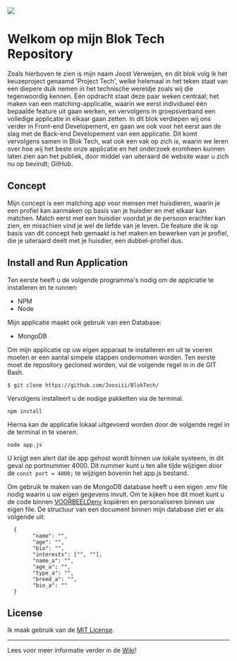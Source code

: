 ![](https://github.com/Joosiii/BlokTech/GitHubBanner.png)
# Welkom op mijn Blok Tech Repository

Zoals hierboven te zien is mijn naam Joost Verweijen, en dit blok volg ik het keuzeproject genaamd 'Project Tech', welke helemaal in het teken staat van een diepere duik nemen in het technische wereldje zoals wij die tegenwoordig kennen. Één opdracht staat deze paar weken centraal; het maken van een matching-applicatie, waarin we eerst individueel één bepaalde feature uit gaan werken, en vervolgens in groepsverband een volledige applicatie in elkaar gaan zetten. In dit blok verdiepen wij ons verder in Front-end Developement, en gaan we ook voor het eerst aan de slag met de Back-end Developement van een applicatie. Dit komt vervolgens samen in Blok Tech, wat ook een vak op zich is, waarin we leren over hoe wij het beste onze applicatie en het onderzoek eromheen kunnen laten zien aan het publiek, door middel van uiteraard de website waar u zich nu op bevindt; GitHub.

## Concept
Mijn concept is een matching app voor mensen met huisdieren, waarin je een profiel kan aanmaken op basis van je huisdier en met elkaar kan matchen. Match eerst met een huisdier voordat je de persoon erachter kan zien, en misschien vind je wel de liefde van je leven. De feature die ik op basis van dit concept heb gemaakt is het maken en bewerken van je profiel, die je uiteraard deelt met je huisdier, een dubbel-profiel dus.

## Install and Run Application
Ten eerste heeft u de volgende programma's nodig om de applciatie te installeren en te runnen:
- NPM
- Node

Mijn applicatie maakt ook gebruik van een Database:
- MongoDB

Om mijn applicatie op uw eigen apparaat te installeren en uit te voeren moeten er een aantal simpele stappen ondernomen worden. Ten eerste moet de repository gecloned worden, vul de volgende regel in in de GIT Bash.
```
$ git clone https://github.com/Joosiii/BlokTech/
```
Vervolgens installeert u de nodige pakketten via de terminal.
```
npm install
```
Hierna kan de applicatie lokaal uitgevoerd worden door de volgende regel in de terminal in te voeren.
```
node app.js
```
U krijgt een alert dat de app gehost wordt binnen uw lokale systeem, in dit geval op portnummer 4000. Dit nummer kunt u ten alle tijde wijzigen door de `const port = 4000;` te wijzigen bovenin het app.js bestand.

Om gebruik te maken van de MongoDB database heeft u een eigen .env file nodig waarin u uw eigen gegevens invult. Om te kijken hoe dit moet kunt u de code binnen [VOORBEELDenv](https://github.com/Joosiii/BlokTech/blob/master/VOORBEELDenv) kopiëren en personaliseren binnen uw eigen file.
De structuur van een document binnen mijn database ziet er als volgende uit:
```
  {
        "name": "",
        "age": "",
        "bio": "",
        "interests": ["", ""],
        "name_a": "",
        "age_a": "",
        "type_a": "",
        "breed_a": "",
        "bio_a": ""
  }
```

## License
Ik maak gebruik van de [MIT License](https://github.com/Joosiii/BlokTech/blob/master/LICENSE).

----------------------
Lees voor meer informatie verder in de [Wiki](https://github.com/Joosiii/BlokTech/wiki)!

